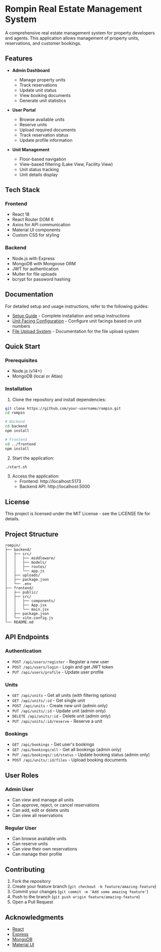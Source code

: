 # Rompin Real Estate Management System

A comprehensive real estate management system for property developers and agents. This application allows management of property units, reservations, and customer bookings.

## Features

- **Admin Dashboard**

  - Manage property units
  - Track reservations
  - Update unit status
  - View booking documents
  - Generate unit statistics

- **User Portal**

  - Browse available units
  - Reserve units
  - Upload required documents
  - Track reservation status
  - Update profile information

- **Unit Management**
  - Floor-based navigation
  - View-based filtering (Lake View, Facility View)
  - Unit status tracking
  - Unit details display

## Tech Stack

### Frontend

- React 18
- React Router DOM 6
- Axios for API communication
- Material UI components
- Custom CSS for styling

### Backend

- Node.js with Express
- MongoDB with Mongoose ORM
- JWT for authentication
- Multer for file uploads
- bcrypt for password hashing

## Documentation

For detailed setup and usage instructions, refer to the following guides:

- [Setup Guide](README.setup.md) - Complete installation and setup instructions
- [Unit Facing Configuration](README.unit-facings.md) - Configure unit facings based on unit numbers
- [File Upload System](README.file-uploads.md) - Documentation for the file upload system

## Quick Start

### Prerequisites

- Node.js (v14+)
- MongoDB (local or Atlas)

### Installation

1. Clone the repository and install dependencies:

```bash
git clone https://github.com/your-username/rompin.git
cd rompin

# Backend
cd backend
npm install

# Frontend
cd ../frontend
npm install
```

2. Start the application:

```bash
./start.sh
```

3. Access the application:
   - Frontend: http://localhost:5173
   - Backend API: http://localhost:5000

## License

This project is licensed under the MIT License - see the LICENSE file for details.

## Project Structure

```
rompin/
├── backend/
│   ├── src/
│   │   ├── middleware/
│   │   ├── models/
│   │   ├── routes/
│   │   └── app.js
│   ├── uploads/
│   ├── package.json
│   └── .env
├── frontend/
│   ├── public/
│   ├── src/
│   │   ├── components/
│   │   ├── App.jsx
│   │   └── main.jsx
│   ├── package.json
│   └── vite.config.js
└── README.md
```

## API Endpoints

### Authentication

- `POST /api/users/register` - Register a new user
- `POST /api/users/login` - Login and get JWT token
- `PUT /api/users/profile` - Update user profile

### Units

- `GET /api/units` - Get all units (with filtering options)
- `GET /api/units/:id` - Get single unit
- `POST /api/units` - Create new unit (admin only)
- `PUT /api/units/:id` - Update unit (admin only)
- `DELETE /api/units/:id` - Delete unit (admin only)
- `PUT /api/units/:id/reserve` - Reserve a unit

### Bookings

- `GET /api/bookings` - Get user's bookings
- `GET /api/bookings/all` - Get all bookings (admin only)
- `PUT /api/bookings/:id/status` - Update booking status (admin only)
- `POST /api/units/:id/files` - Upload booking documents

## User Roles

### Admin User

- Can view and manage all units
- Can approve, reject, or cancel reservations
- Can add, edit or delete units
- Can view all reservations

### Regular User

- Can browse available units
- Can reserve units
- Can view their own reservations
- Can manage their profile

## Contributing

1. Fork the repository
2. Create your feature branch (`git checkout -b feature/amazing-feature`)
3. Commit your changes (`git commit -m 'Add some amazing feature'`)
4. Push to the branch (`git push origin feature/amazing-feature`)
5. Open a Pull Request

## Acknowledgments

- [React](https://reactjs.org/)
- [Express](https://expressjs.com/)
- [MongoDB](https://www.mongodb.com/)
- [Material UI](https://mui.com/)
